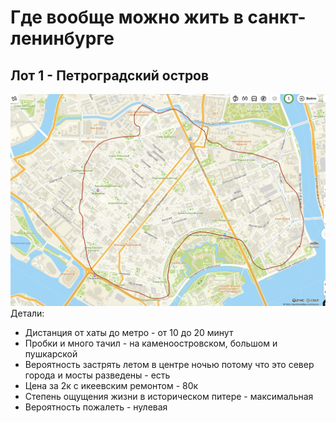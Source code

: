 # Где вообще можно жить в санкт-ленинбурге

## Лот 1 - Петроградский остров
![](img/lot1-petrogradka.png)
Детали:
- Дистанция от хаты до метро - от 10 до 20 минут
- Пробки и много тачил - на каменоостровском, большом и пушкарской
- Вероятность застрять летом в центре ночью потому что это север города и мосты разведены - есть
- Цена за 2к с икеевским ремонтом - 80к
- Степень ощущения жизни в историческом питере - максимальная
- Вероятность пожалеть - нулевая

